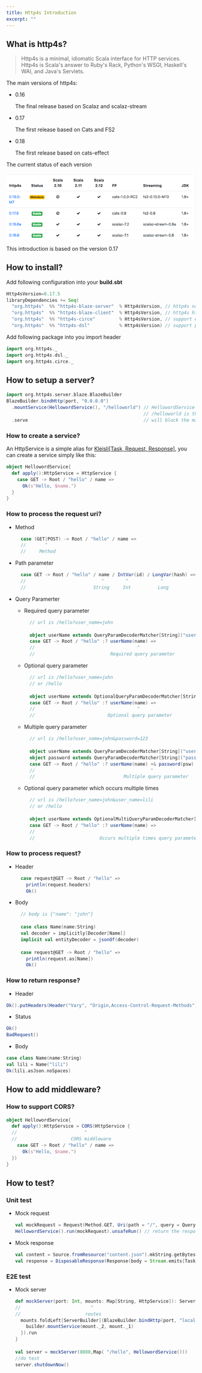 ```yaml
---
title: Http4s Introduction
excerpt: ""
---
```


## What is http4s?
> Http4s is a minimal, idiomatic Scala interface for HTTP services. Http4s is Scala's answer to Ruby's Rack, Python's WSGI, Haskell's WAI, and Java's Servlets.

The main versions of http4s:

* 0.16

  The final release based on Scalaz and scalaz-stream

* 0.17

  The first release based on Cats and FS2

* 0.18

  The first release based on cats-effect

The current status of each version

![enter image description here](/images/http4s-version-status.png)

This introduction is based on the version 0.17

## How to install?

Add following configuration into your **build.sbt**

~~~ scala
Http4sVersion=0.17.5
libraryDependencies += Seq(
  "org.http4s"  %% "http4s-blaze-server"  % Http4sVersion, // http4s native backend server
  "org.http4s"  %% "http4s-blaze-client"  % Http4sVersion, // http4s http client
  "org.http4s"  %% "http4s-circe"         % Http4sVersion, // support encoding and decoding json based on circe
  "org.http4s"  %% "http4s-dsl"           % Http4sVersion) // support process request in type level
~~~

Add following package into you import header

~~~ scala
import org.http4s._
import org.http4s.dsl._
import org.http4s.circe._
~~~

## How to setup a server?

~~~ scala
import org.http4s.server.blaze.BlazeBuilder
BlazeBuilder.bindHttp(port, "0.0.0.0")
  .mountService(HellowordService(), "/helloworld") // HellowordService is our HttpService, will explain it later.
                                                   // /helloworld is the route endpoint
  .serve                                           // will block the main process
~~~

### How to create a service?

An HttpService is a simple alias for [Kleisli[Task, Request, Response]](https://typelevel.org/cats/datatypes/kleisli.html), you can create a service simply like this:

~~~ scala
object HellowordService{
  def apply():HttpService = HttpService {
    case GET -> Root / "hello" / name =>
      Ok(s"Hello, $name.")
  }
}
~~~

### How to process the request uri?

* Method

  ~~~ scala
    case (GET|POST) -> Root / "hello" / name =>
    //       ^
    //     Method
  ~~~

* Path parameter

  ~~~ scala
    case GET -> Root / "hello" / name / IntVar(id) / LongVar(hash) =>
    //                            ^        ^            ^
    //                         String     Int          Long
  ~~~

* Query Paramerter
  * Required query parameter

    ~~~ scala
      // url is /hello?user_name=john

      object userName extends QueryParamDecoderMatcher[String]("user_name")
      case GET -> Root / "hello" :? userName(name) =>
      //                                      ^
      //                            Required query parameter
    ~~~

  * Optional query parameter

    ~~~ scala
      // url is /hello?user_name=john
      // or /hello

      object userName extends OptionalQueryParamDecoderMatcher[String]("user_name")
      case GET -> Root / "hello" :? userName(name) =>
      //                                      ^
      //                           Optional query parameter
    ~~~

  * Multiple query parameter

    ~~~ scala
      // url is /hello?user_name=john&password=123

      object userName extends QueryParamDecoderMatcher[String]("user_name")
      object password extends QueryParamDecoderMatcher[String]("password")
      case GET -> Root / "hello" :? userName(name) +& password(psw) =>
      //                                           ^
      //                                 Multiple query parameter
    ~~~

  * Optional query parameter which occurs multiple times

    ~~~ scala
      // url is /hello?user_name=john&user_name=lili
      // or /hello

      object userName extends OptionalMultiQueryParamDecoderMatcher[String]("user_name")
      case GET -> Root / "hello" :? userName(name) =>
      //                                      ^
      //                        Occurs multiple times query parameter(List(john,lili))
    ~~~


### How to process request?

* Header

  ~~~ scala
    case request@GET -> Root / "hello" =>
      println(request.headers)
      Ok()
  ~~~

* Body

  ~~~ scala
    // body is {"name": "john"}

    case class Name(name:String)
    val decoder = implicitly[Decoder[Name]]
    implicit val entityDecoder = jsonOf(decoder)

    case request@GET -> Root / "hello" =>
      println(request.as[Name])
      Ok()
  ~~~

### How to return response?

* Header

~~~ scala
Ok().putHeaders(Header("Vary", "Origin,Access-Control-Request-Methods"))
~~~

* Status

~~~ scala
Ok()
BadRequest()
~~~

* Body

~~~ scala
case class Name(name:String)
val lili = Name("lili")
Ok(lili.asJson.noSpaces)
~~~

## How to add middleware?

### How to support CORS?

~~~ scala
object HellowordService{
  def apply():HttpService = CORS(HttpService {
  //                         ^
  //                    CORS middleware
    case GET -> Root / "hello" / name =>
      Ok(s"Hello, $name.")
  })
}
~~~


## How to test?

### Unit test

* Mock request

  ~~~ scala
  val mockRequest = Request(Method.GET, Uri(path = "/", query = Query(("name", Some("lili")))))
  HellowordService().run(mockRequest).unsafeRun() // return the response of this request
  ~~~

* Mock response

  ~~~ scala
  val content = Source.fromResource("content.json").mkString.getBytes
  val response = DisposableResponse(Response(body = Stream.emits[Task,Byte](content)), Task.now(()))
  ~~~

### E2E test

* Mock server

  ~~~ scala
  def mockServer(port: Int, mounts: Map[String, HttpService]): Server = {
  //                          ^
  //                        routes
    mounts.foldLeft[ServerBuilder](BlazeBuilder.bindHttp(port, "localhost"))((builder, mount) => {
      builder.mountService(mount._2, mount._1)
    }).run
  }

  val server = mockServer(8080,Map( "/hello", HellowordService()))
  //do test
  server.shutdownNow()
  ~~~

